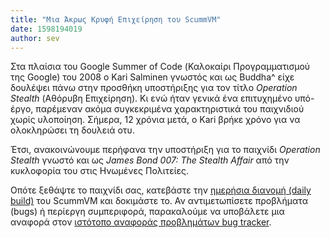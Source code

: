 ```yaml
---
title: "Μια Άκρως Κρυφή Επιχείρηση του ScummVM"
date: 1598194019
author: sev
---
```


Στα πλαίσια του Google Summer of Code (Καλοκαίρι Προγραμματισμού της Google) του 2008 ο Kari Salminen γνωστός και ως Buddha^ είχε δουλέψει πάνω στην προσθήκη υποστήριξης για τον τίτλο <i>Operation Stealth</i> (Αθόρυβη Επιχείρηση). Κι ενώ ήταν γενικά ένα επιτυχημένο υπό-έργο, παρέμεναν ακόμα συγκεκριμένα χαρακτηριστικά του παιχνιδιού χωρίς υλοποίηση. Σήμερα, 12 χρόνια μετά, ο Kari βρήκε χρόνο για να ολοκληρώσει τη δουλειά οτυ.

Έτσι, ανακοινώνουμε περήφανα την υποστήριξη για το παιχνίδι <i>Operation Stealth</i> γνωστό και ως <i>James Bond 007: The Stealth Affair</i> από την κυκλοφορία του στις Ηνωμένες Πολιτείες.

Οπότε ξεθάψτε το παιχνίδι σας, κατεβάστε την [ημερήσια διανομή (daily build)](https://buildbot.scummvm.org/builds.html) του ScummVM και δοκιμάστε το. Αν αντιμετωπίσετε προβλήματα (bugs) ή περίεργη συμπεριφορά, παρακαλούμε να υποβάλετε μια αναφορά στον [ιστότοπο αναφοράς προβλημάτων bug tracker](https://bugs.scummvm.org/).
